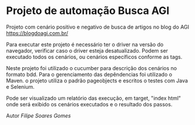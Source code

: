 # Projeto de automação Busca AGI

Projeto com cenário positivo e negativo de busca de artigos no blog do AGI 
<https://blogdoagi.com.br/>

Para executar este projeto é necessário ter o driver na versão do navegador, verificar caso o driver esteja desatualizado.
Podem ser executado todos os cenários, ou cenários específicos conforme as tags.


Neste projeto foi utilizado o cucumber para descrição dos cenários no formato bdd.
Para o gerenciamento das depêndencias foi utilizado o Maven.
o projeto utiliza o padrão pageobjects e escritos o testes com Java e Selenium.

Pode ser visualizado um relatório das execução, em target, "index html" onde será exibido os cenários executados e o resultado dos passos.

Autor
_Filipe Soares Gomes_